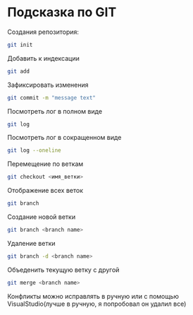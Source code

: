 # Подсказка по GIT

Создания репозитория:
```sh
git init
```
Добавить к индексации
```sh
git add
```
Зафиксировать изменения
```sh
git commit -m "message text"
```
Посмотреть лог в полном виде
```sh
git log
```
Посмотреть лог в сокращенном виде
```sh
git log --oneline
```
Перемещение по веткам
```sh
git checkout <имя_ветки>
```

Отображение всех веток
```sh
git branch
```

Создание новой ветки
```sh
git branch <branch name>
```

Удаление ветки
```sh
git branch -d <branch name>
```

Объеденить текущую ветку с другой
```sh
git merge <branch name>
```

Конфликты можно исправлять в ручную или с помощью VisualStudio(лучше в ручную, я попробовал он удалил все)